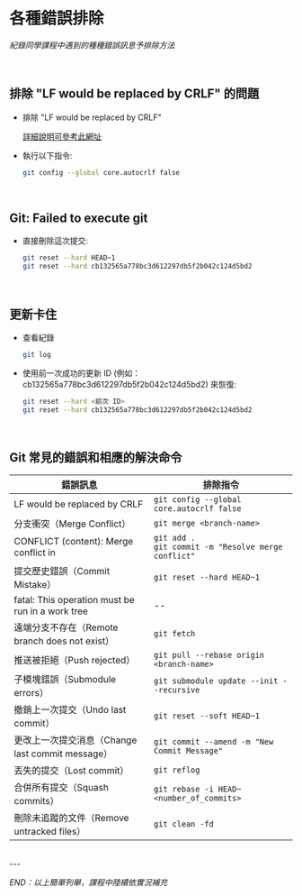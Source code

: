 # 各種錯誤排除
_紀錄同學課程中遇到的種種錯誤訊息予排除方法_

</br>

## 排除 "LF would be replaced by CRLF" 的問題

- 排除 "LF would be replaced by CRLF"

    [詳細說明可參考此網址](https://linuxhint.com/fix-lf-will-replaced-by-crlf-warning-in-gif/)

- 執行以下指令:

    ```bash
    git config --global core.autocrlf false
    ```

</br>

## Git: Failed to execute git

- 直接刪除這次提交:

    ```bash
    git reset --hard HEAD~1
    git reset --hard cb132565a778bc3d612297db5f2b042c124d5bd2
    ```

</br>

## 更新卡住

- 查看紀錄

    ```bash
    git log
    ```

- 使用前一次成功的更新 ID (例如：cb132565a778bc3d612297db5f2b042c124d5bd2) 來恢復:

    ```bash
    git reset --hard <前次 ID>
    git reset --hard cb132565a778bc3d612297db5f2b042c124d5bd2
    ```

</br>

## Git 常見的錯誤和相應的解決命令

| 錯誤訊息                                                     | 排除指令 |
|------------------------------------------------------------|-------------------------------------------------------|
| LF would be replaced by CRLF                               | `git config --global core.autocrlf false`            |
| 分支衝突（Merge Conflict）                                 | `git merge <branch-name>`                             |
| CONFLICT (content): Merge conflict in <filename>           | `git add .` <br> `git commit -m "Resolve merge conflict"` |
| 提交歷史錯誤（Commit Mistake）                             | `git reset --hard HEAD~1`                             |
| fatal: This operation must be run in a work tree          | --                                                    |
| 遠端分支不存在（Remote branch does not exist）             | `git fetch`                                           |
| 推送被拒絕（Push rejected）                               | `git pull --rebase origin <branch-name>`              |
| 子模塊錯誤（Submodule errors）                            | `git submodule update --init --recursive`             |
| 撤銷上一次提交（Undo last commit）                        | `git reset --soft HEAD~1`                             |
| 更改上一次提交消息（Change last commit message）           | `git commit --amend -m "New Commit Message"`          |
| 丟失的提交（Lost commit）                                 | `git reflog`                                          |
| 合併所有提交（Squash commits）                            | `git rebase -i HEAD~<number_of_commits>`              |
| 刪除未追蹤的文件（Remove untracked files）                  | `git clean -fd`                                       |

</br>
---

_END：以上簡單列舉，課程中陸續依實況補充_

